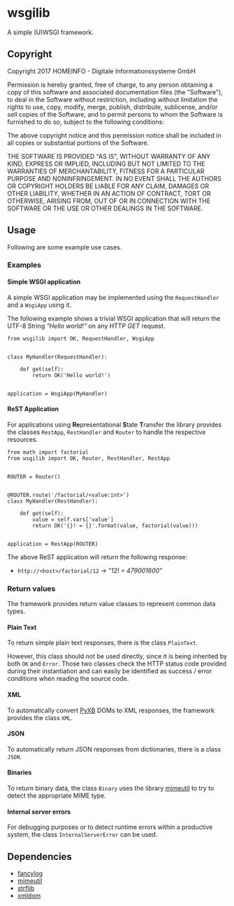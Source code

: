 # wsgilib
A simple (U)WSGI framework.

## Copyright
Copyright 2017 HOMEINFO - Digitale Informationssysteme GmbH

Permission is hereby granted, free of charge, to any person obtaining a copy of this software and associated documentation files (the "Software"), to deal in the Software without restriction, including without limitation the rights to use, copy, modify, merge, publish, distribute, sublicense, and/or sell copies of the Software, and to permit persons to whom the Software is furnished to do so, subject to the following conditions:

The above copyright notice and this permission notice shall be included in all copies or substantial portions of the Software.

THE SOFTWARE IS PROVIDED "AS IS", WITHOUT WARRANTY OF ANY KIND, EXPRESS OR IMPLIED, INCLUDING BUT NOT LIMITED TO THE WARRANTIES OF MERCHANTABILITY, FITNESS FOR A PARTICULAR PURPOSE AND NONINFRINGEMENT. IN NO EVENT SHALL THE AUTHORS OR COPYRIGHT HOLDERS BE LIABLE FOR ANY CLAIM, DAMAGES OR OTHER LIABILITY, WHETHER IN AN ACTION OF CONTRACT, TORT OR OTHERWISE, ARISING FROM, OUT OF OR IN CONNECTION WITH THE SOFTWARE OR THE USE OR OTHER DEALINGS IN THE SOFTWARE.

## Usage
Following are some example use cases.

### Examples
#### Simple WSGI application
A simple WSGI application may be implemented using the `RequestHandler` and a `WsgiApp` using it.

The following example shows a trivial WSGI application that will return the UTF-8 String *"Hello world!"* on any HTTP *GET* request.

    from wsgilib import OK, RequestHandler, WsgiApp


    class MyHandler(RequestHandler):

        def get(self):
            return OK('Hello world!')


    application = WsgiApp(MyHandler)


#### ReST Application
For applications using **Re**presentational **S**tate **T**ransfer the library provides the classes `RestApp`, `RestHandler` and `Router` to handle the respective resources.

    from math import factorial
    from wsgilib import OK, Router, RestHandler, RestApp


    ROUTER = Router()


    @ROUTER.route('/factorial/<value:int>')
    class MyHandler(RestHandler):

        def get(self):
            value = self.vars['value']
            return OK('{}! = {}'.format(value, factorial(value)))


    application = RestApp(ROUTER)

The above ReST application will return the following response:
* `http://<host>/factorial/12` → *"12! = 479001600"*

### Return values
The framework provides return value classes to represent common data types.

#### Plain Text
To return simple plain text responses, there is the class `PlainText`.

However, this class should not be used directly, since it is being inherited by both `OK` and `Error`.
Those two classes check the HTTP status code provided during their instantiation and can easily be identified as success / error conditions when reading the source code.

#### XML
To automatically convert [PyXB](https://github.com/pabigot/pyxb) DOMs to XML responses, the framework provides the class `XML`.

#### JSON
To automatically return JSON responses from dictionaries, there is a class `JSON`.

#### Binaries
To return binary data, the class `Binary` uses the library [mimeutil](https://github.com/HOMEINFO/mimeutil) to try to detect the appropriate MIME type.

#### Internal server errors
For debugging purposes or to detect runtime errors within a productive system, the class `InternalServerError` can be used.

## Dependencies
* [fancylog](https://github.com/HOMEINFO/fancylog)
* [mimeutil](https://github.com/HOMEINFO/mimeutil)
* [strflib](https://github.com/HOMEINFO/strflib)
* [xmldom](https://github.com/HOMEINFO/xmldom)

